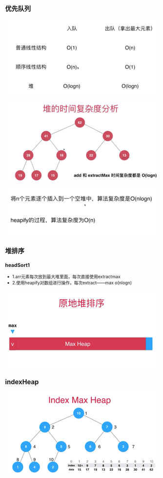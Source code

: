 
## 优先队列

![集合比较](../photo/07.png)

![集合比较](../photo/08.png)

![集合比较](../photo/09.png)


## 堆排序
### headSort1
- 1.arr元素每次放到最大堆里面，每次直接使用extractmax
- 2.使用heapify对数组进行操作，每次extract——max o(nlogn)

![集合比较](../photo/40.png)


## indexHeap

![集合比较](../photo/41.png)
